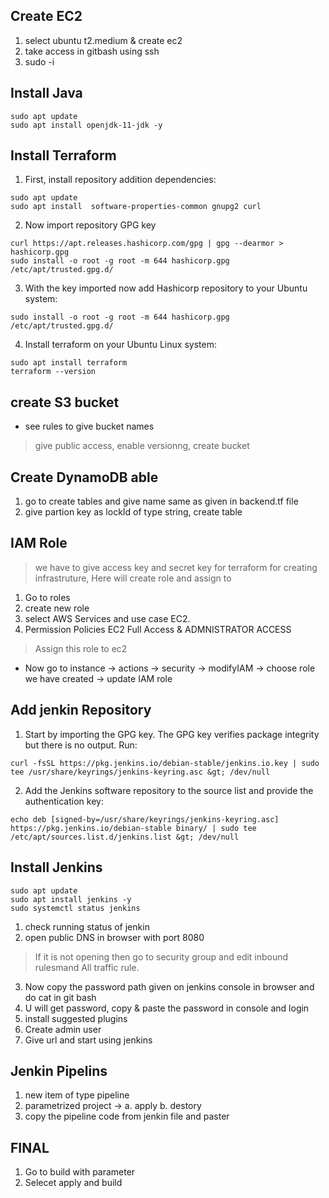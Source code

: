 ## Create EC2
1. select ubuntu t2.medium & create ec2
2. take access in gitbash using ssh
3. sudo -i

## Install Java
```ubuntu
sudo apt update
sudo apt install openjdk-11-jdk -y
```

## Install Terraform 
1. First, install repository addition dependencies:
```ubuntu
sudo apt update
sudo apt install  software-properties-common gnupg2 curl
```

2. Now import repository GPG key
```ubuntu
curl https://apt.releases.hashicorp.com/gpg | gpg --dearmor > hashicorp.gpg
sudo install -o root -g root -m 644 hashicorp.gpg /etc/apt/trusted.gpg.d/
```

3. With the key imported now add Hashicorp repository to your Ubuntu system:
```ubuntu
sudo install -o root -g root -m 644 hashicorp.gpg /etc/apt/trusted.gpg.d/
```

4. Install terraform on your Ubuntu Linux system:
```ubuntu
sudo apt install terraform
terraform --version
```

## create S3 bucket
* see rules to give bucket names
>give public access, enable versionng, create bucket

## Create DynamoDB able
1. go to create tables and give name same as given in backend.tf file
2. give partion key as lockId of type string, create table

## IAM Role
> we have to give access key and secret key for terraform for creating infrastruture, Here will create role and assign to 
1. Go to roles
2. create new role
3. select AWS Services and use case EC2.
4. Permission Policies EC2 Full Access & ADMNISTRATOR ACCESS

> Assign this role to ec2
* Now go to instance -> actions -> security -> modifyIAM -> choose role we have created -> update IAM role

## Add jenkin Repository
1. Start by importing the GPG key. The GPG key verifies package integrity but there is no output. Run:
```ubuntu
curl -fsSL https://pkg.jenkins.io/debian-stable/jenkins.io.key | sudo tee /usr/share/keyrings/jenkins-keyring.asc &gt; /dev/null
```

2. Add the Jenkins software repository to the source list and provide the authentication key:
```ubuntu
echo deb [signed-by=/usr/share/keyrings/jenkins-keyring.asc] https://pkg.jenkins.io/debian-stable binary/ | sudo tee /etc/apt/sources.list.d/jenkins.list &gt; /dev/null
```

## Install Jenkins
```ubuntu
sudo apt update
sudo apt install jenkins -y
sudo systemctl status jenkins
```

1. check running status of jenkin
2. open public DNS in browser with port 8080
> If it is not opening then go to security group and edit inbound rulesmand All traffic rule.
3. Now copy the password path given on jenkins console in browser and do cat <path> in git bash
4. U will get password, copy & paste the password in console and login
5. install suggested plugins
6. Create admin user
7. Give url and start using jenkins

## Jenkin Pipelins
1. new item of type pipeline
2. parametrized project -> 
a. apply
b. destory
3. copy the pipeline code from jenkin file and paster

## FINAL
1. Go to build with parameter
2. Selecet apply and build
